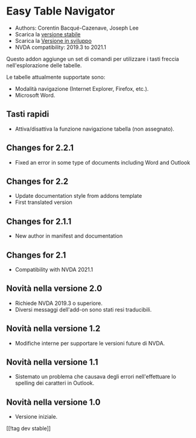 # Easy Table Navigator #

* Authors: Corentin Bacqué-Cazenave, Joseph Lee
* Scarica la  [versione stabile][1]
* Scarica la [Versione in sviluppo][2]
* NVDA compatibility: 2019.3 to 2021.1

Questo addon aggiunge un set di comandi per utilizzare i tasti freccia
nell'esplorazione delle tabelle.

Le tabelle attualmente supportate sono:

* Modalità navigazione (Internet Explorer, Firefox, etc.).
* Microsoft Word.

## Tasti rapidi

* Attiva/disattiva la funzione navigazione tabella (non assegnato).

## Changes for 2.2.1

* Fixed an error in some type of documents including Word and Outlook

## Changes for 2.2

* Update documentation style from addons template
* First translated version

## Changes for 2.1.1

* New author in manifest and documentation

## Changes for 2.1

* Compatibility with NVDA 2021.1

## Novità nella versione 2.0

* Richiede NVDA 2019.3 o superiore.
* Diversi messaggi dell'add-on sono stati resi traducibili.

## Novità nella versione 1.2

* Modifiche interne per supportare le versioni future di NVDA.

## Novità nella versione 1.1

* Sistemato un problema che causava degli errori nell'effettuare lo spelling
  dei caratteri in Outlook.

## Novità nella versione 1.0

*   Versione iniziale.

[[!tag dev stable]]

[1]: https://addons.nvda-project.org/files/get.php?file=etn

[2]: https://addons.nvda-project.org/files/get.php?file=etn-dev
